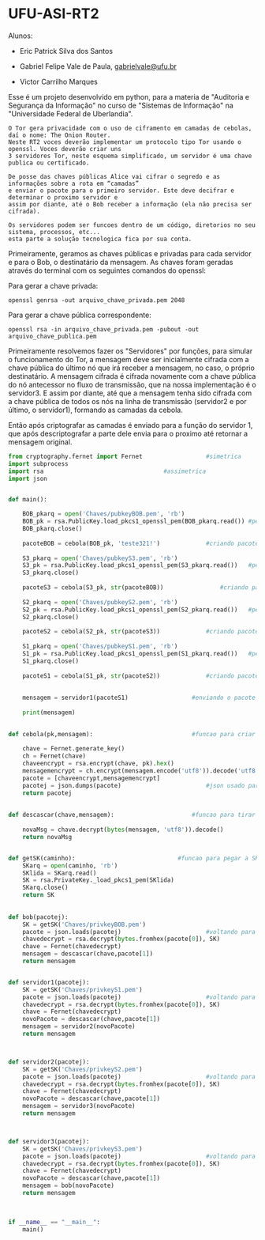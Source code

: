 # UFU-ASI-RT2

Alunos: 
 
 - Eric Patrick Silva dos Santos
 
 - Gabriel Felipe Vale de Paula, gabrielvale@ufu.br
 
 - Victor Carrilho Marques


Esse é um projeto desenvolvido em python, para a materia de "Auditoria e Segurança da Informação" no curso de "Sistemas de Informação" na "Universidade Federal de Uberlandia".

```
O Tor gera privacidade com o uso de ciframento em camadas de cebolas, daí o nome: The Onion Router. 
Neste RT2 voces deverão implementar um protocolo tipo Tor usando o openssl. Voces deverão criar uns 
3 servidores Tor, neste esquema simplificado, um servidor é uma chave publica ou certificado.

De posse das chaves públicas Alice vai cifrar o segredo e as informações sobre a rota em “camadas” 
e enviar o pacote para o primeiro servidor. Este deve decifrar e determinar o proximo servidor e 
assim por diante, até o Bob receber a informação (ela não precisa ser cifrada).

Os servidores podem ser funcoes dentro de um código, diretorios no seu sistema, processos, etc... 
esta parte a solução tecnologica fica por sua conta.
```

Primeiramente, geramos as chaves públicas e privadas para cada servidor e para o Bob, o destinatário da mensagem. As chaves foram geradas através do terminal com os seguintes comandos do openssl: 

Para gerar a chave privada:
```
openssl genrsa -out arquivo_chave_privada.pem 2048
```

Para gerar a chave pública correspondente:
```
openssl rsa -in arquivo_chave_privada.pem -pubout -out arquivo_chave_publica.pem
```

Primeiramente resolvemos fazer os "Servidores" por funções, para simular o funcionamento do Tor, a mensagem deve ser inicialmente cifrada com a chave pública do último nó que irá receber a mensagem, no caso, o próprio destinatário. A mensagem cifrada é cifrada novamente com a chave pública do nó antecessor no fluxo de transmissão, que na nossa implementação é o servidor3. E assim por diante, até que a mensagem tenha sido cifrada com a chave pública de todos os nós na linha de transmissão (servidor2 e por último, o servidor1), formando as camadas da cebola.

Então após criptografar as camadas é enviado para a função do servidor 1, que após descriptografar a parte dele envia para o proximo até retornar a mensagem original. 

```python
from cryptography.fernet import Fernet 					#simetrica
import subprocess
import rsa 									#assimetrica
import json


def main():

	BOB_pkarq = open('Chaves/pubkeyBOB.pem', 'rb')
	BOB_pk = rsa.PublicKey.load_pkcs1_openssl_pem(BOB_pkarq.read())	#pegando pk de BOB
	BOB_pkarq.close()
	
	pacoteBOB = cebola(BOB_pk, 'teste321!')				#criando pacote de BOB
		
	S3_pkarq = open('Chaves/pubkeyS3.pem', 'rb')
	S3_pk = rsa.PublicKey.load_pkcs1_openssl_pem(S3_pkarq.read())	#pegando pk do "Servidor 3"
	S3_pkarq.close()
	    	
	pacoteS3 = cebola(S3_pk, str(pacoteBOB))				#criando pacote do "Servidor 3"
    	
	S2_pkarq = open('Chaves/pubkeyS2.pem', 'rb')
	S2_pk = rsa.PublicKey.load_pkcs1_openssl_pem(S2_pkarq.read())	#pegando pk do "Servidor 2"
	S2_pkarq.close()
	
	pacoteS2 = cebola(S2_pk, str(pacoteS3))				#criando pacote do "Servidor 2"
	
	S1_pkarq = open('Chaves/pubkeyS1.pem', 'rb')
	S1_pk = rsa.PublicKey.load_pkcs1_openssl_pem(S1_pkarq.read())	#pegando pk do "Servidor 1"
	S1_pkarq.close()
	
	pacoteS1 = cebola(S1_pk, str(pacoteS2))				#criando pacote do "Servidor 1"
	
	
	mensagem = servidor1(pacoteS1)					#enviando o pacote para o "Servidor 1"
	
	print(mensagem)
	

def cebola(pk,mensagem):							#funcao para criar as camadas	
	
	chave = Fernet.generate_key()
	ch = Fernet(chave)
	chaveencrypt = rsa.encrypt(chave, pk).hex()
	mensagemencrypt = ch.encrypt(mensagem.encode('utf8')).decode('utf8')
	pacote = [chaveencrypt,mensagemencrypt]
	pacotej = json.dumps(pacote)						#json usado para ser possivel encriptar a lista
	return pacotej
	
	
def descascar(chave,mensagem):						#funcao para tirar as camadas
	
	novaMsg = chave.decrypt(bytes(mensagem, 'utf8')).decode()
	return novaMsg


def getSK(caminho):								#funcao para pegar a SK
	SKarq = open(caminho, 'rb')
	SKlida = SKarq.read()
	SK = rsa.PrivateKey._load_pkcs1_pem(SKlida)
	SKarq.close()
	return SK
	
	
def bob(pacotej):
	SK = getSK('Chaves/privkeyBOB.pem')
	pacote = json.loads(pacotej)						#voltando para lista
	chavedecrypt = rsa.decrypt(bytes.fromhex(pacote[0]), SK)
	chave = Fernet(chavedecrypt)
	mensagem = descascar(chave,pacote[1])
	return mensagem


def servidor1(pacotej):
	SK = getSK('Chaves/privkeyS1.pem')
	pacote = json.loads(pacotej)						#voltando para lista
	chavedecrypt = rsa.decrypt(bytes.fromhex(pacote[0]), SK)
	chave = Fernet(chavedecrypt)
	novoPacote = descascar(chave,pacote[1])
	mensagem = servidor2(novoPacote)
	return mensagem



def servidor2(pacotej):
	SK = getSK('Chaves/privkeyS2.pem')
	pacote = json.loads(pacotej)						#voltando para lista
	chavedecrypt = rsa.decrypt(bytes.fromhex(pacote[0]), SK)
	chave = Fernet(chavedecrypt)
	novoPacote = descascar(chave,pacote[1])
	mensagem = servidor3(novoPacote)
	return mensagem



def servidor3(pacotej):
	SK = getSK('Chaves/privkeyS3.pem')
	pacote = json.loads(pacotej)						#voltando para lista 
	chavedecrypt = rsa.decrypt(bytes.fromhex(pacote[0]), SK)
	chave = Fernet(chavedecrypt)
	novoPacote = descascar(chave,pacote[1])
	mensagem = bob(novoPacote)
	return mensagem
	
	

if __name__ == "__main__":
    main()
```







